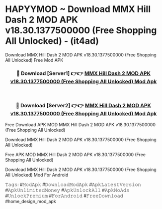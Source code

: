 # HAPYYMOD ~ Download MMX Hill Dash 2 MOD APK v18.30.1377500000 (Free Shopping All Unlocked) - (it4ad)
Download MMX Hill Dash 2 MOD APK v18.30.1377500000 (Free Shopping All Unlocked) Free Mod APK

<div align="center">
<h3>🔴 Download [Server1] 👉👉 <a href="https://apk-comot.site?title=MMX_Hill_Dash_2_MOD_APK_v18.30.1377500000_(Free_Shopping_All_Unlocked)">MMX Hill Dash 2 MOD APK v18.30.1377500000 (Free Shopping All Unlocked) Mod Apk</a></h3><br>

<h3>🔴 Download [Server2] 👉👉 <a href="https://apk-comot.site?title=MMX_Hill_Dash_2_MOD_APK_v18.30.1377500000_(Free_Shopping_All_Unlocked)">MMX Hill Dash 2 MOD APK v18.30.1377500000 (Free Shopping All Unlocked) Mod Apk</a></h3>
</div>


Free Download APK MOD MMX Hill Dash 2 MOD APK v18.30.1377500000 (Free Shopping All Unlocked)

Download MMX Hill Dash 2 MOD APK v18.30.1377500000 (Free Shopping All Unlocked) 

Free APK MOD MMX Hill Dash 2 MOD APK v18.30.1377500000 (Free Shopping All Unlocked) 

Download MMX Hill Dash 2 MOD APK v18.30.1377500000 (Free Shopping All Unlocked) Mod For Android

𝚃𝚊𝚐𝚜: #𝙼𝚘𝚍𝙰𝚙𝚔 #𝙳𝚘𝚠𝚗𝚕𝚘𝚊𝚍𝙼𝚘𝚍𝙰𝚙𝚔 #𝙰𝚙𝚔𝙻𝚊𝚝𝚎𝚜𝚝𝚅𝚎𝚛𝚜𝚒𝚘𝚗 #𝙰𝚙𝚔𝚄𝚗𝚕𝚒𝚖𝚒𝚝𝚎𝚍𝙼𝚘𝚗𝚎𝚢 #𝙰𝚙𝚔𝚄𝚗𝚕𝚘𝚌𝚔𝙰𝚕𝚕 #𝙰𝚙𝚔𝙽𝚘𝙰𝚍𝚜 #𝚄𝚗𝚕𝚘𝚌𝚔𝙿𝚛𝚎𝚖𝚒𝚞𝚖 #𝙵𝚘𝚛𝙰𝚗𝚍𝚛𝚘𝚒𝚍 #𝙵𝚛𝚎𝚎𝙳𝚘𝚠𝚗𝚕𝚘𝚊𝚍 #home_design_mod_apk